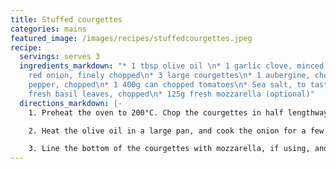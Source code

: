 ```yaml
---
title: Stuffed courgettes
categories: mains
featured_image: /images/recipes/stuffedcourgettes.jpeg
recipe:
  servings: serves 3
  ingredients_markdown: "* 1 tbsp olive oil \n* 1 garlic clove, minced,\n* 1 small
    red onion, finely chopped\n* 3 large courgettes\n* 1 aubergine, chopped\n* 1 yellow
    pepper, chopped\n* 1 400g can chopped tomatoes\n* Sea salt, to taste\n* A few
    fresh basil leaves, chopped\n* 125g fresh mozzarella (optional)"
  directions_markdown: |-
    1. Preheat the oven to 200°C. Chop the courgettes in half lengthways and scoop out the middle to save for later. Place the halves on a prepared baking tray.

    2. Heat the olive oil in a large pan, and cook the onion for a few minutes until it begins to soften. Add the garlic and cook for another minute. Add the aubergine, yellow pepper and middle of the  and cook for another few minutes, followed by the chopped tomatoes. Season and simmer for 5-10 minutes, until the vegetables begin to soften. Stir in the basil and remove from the heat.

    3. Line the bottom of the courgettes with mozzarella, if using, and fill them with the ratatouille mixture. Bake for 15-20 minutes, until the courgettes have softened. Serve any extra ratatouille on the side.
---
```

